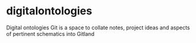 # digitalontologies

Digital ontologies Git is a space to collate notes, project ideas and aspects of pertinent schematics into Gitland
